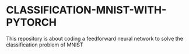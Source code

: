 # CLASSIFICATION-MNIST-WITH-PYTORCH
This repository is about coding a feedforward neural network to solve the classification problem of MNIST
